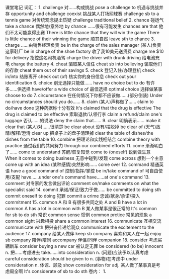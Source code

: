 课堂笔记
词汇：
    1.  challenge
        对......构成挑战        pose a challenge to
        机遇与挑战并存          opportunity and challenge coexist
        挑战某人打场网球赛      challenge sb to a tennis game
        对传统观念提出质疑      challenge traditional belief
    2.  chance
        碰运气                  take a chance
        偶然地/意外地           by chance
        ......很有可能发生      chances are that
        他们不太可能赢得比赛    There is little chance that they will win the game
                                There is little chance of their winning the game 
        顺其自然                leave sth to chance
    3.  charge
        ......由销售经理负责    be in the charge of the sales manager
        (某人)负责这家鞋厂      be in charge of the shoe factory
        收了我10美元送货费      charge me $10 for delivery
        指控这名司机酒驾        charge the driver with drunk driving
        给电池充电              charge the battery
    4.  cheat
        骗取某人信任            cheat sb into believing
        骗取他们的存款          cheat them out of their savings
    5.  check
        登记入住/办理登机       check in/into
        结账离开                check out (of)
        核实你的身份信息        check out your identification
    6.  choice
        别无选择只能做......    have no choice but to do
        有许多......供选择      have/offer a wide choice of
        最佳选择                optimal choice
        选择做某事              choose to do
    7.  circumstance
        在任何情况下你都不应该做......(部分倒装)    Under no circumstances should you do......
    8.  claim
        (某人)声称做了......    claim to do/have done
        这种药据称十分有效      It's claimed that the drug is effective
                                The drug is claimed to be effective
        索取退款/认领行李       claim a refund/claim one's luggage
        否认......的说法        deny the claim that......
    9.  clear
        明确表示......          make it clear that
        (某人)对......很清楚    be clear about
        没有/摆脱掉             be clear of
        (天气)放晴/解释/澄清    clear up
        把桌子上的盘子清理掉    clear the table of dishes/the dishes from the table
    10. combine
        把理论和实践相结合          combine theory with practice
        通过我们的共同努力          through our combined efforts
    11. come
        渐渐明白了......            come to understand
        苏醒/恢复知觉               come to (oneself)
        说到做生意                  When it comes to doing business
        无意中碰到/发现             come across
        想到一个主意                come up with an idea
        (某种感情)突然影响......    come over
    12. command
        精通英语                have a good command of
        控制/指挥/掌控          be in/take command of
        可自由使用/支配         have......under one's command
                                have......at one's command
    13. comment
        对专家的发言做出评论    comment on/make comments on what the specialist said
    14. commit
        承诺/保证/致力于做......    be committed to doing sth
                                    commit oneself to doing
        犯罪                        commit a crime
        忠诚/献身/承诺/投入         commitment
    15. common
        A 和 B 有很多共同之处   A and B have a lot in common
                                A has a lot in common with B
        某人做某事是很正常的    It's common for sb to do sth
        常识                    common sense
        惯例                    common prctice
        常见的现象              a common sight
        兴趣相投                share a common interest
    16. communicate
        互相交流                communicate with
        把兴奋传递给观众        communicate the excitement to the audience
    17. company
        给某人做伴              keep sb company
        喜欢和某人在一起        enjoy sb company
        陪伴/陪同               accompany
        伴侣/同伴               companion
    18. consider
        考虑买辆新车                        consider buying a new car
        被认定无罪                          be considered (to be) innocent
        n. 把......考虑进去                 take......into consideration
        n. (问题)应该予以认真考虑           careful consideration should be given to
        n. (事物)在考虑中                   under consideration
        n. 体谅、顾及                       show consideration for
        adj. 某人做了某事真是考虑周全啊     It's considerate of sb to do sth
卷内：
    1.
